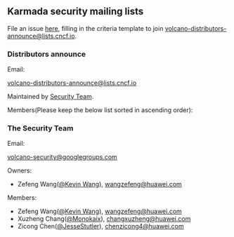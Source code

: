## Karmada security mailing lists

File an issue [here](https://github.com/volcano-sh/community/issues/new?template=distributors-application.md), filling in the criteria template to join [volcano-distributors-announce@lists.cncf.io](mailto:volcano-distributors-announce@lists.cncf.io).

### Distributors announce

Email:

volcano-distributors-announce@lists.cncf.io

Maintained by [Security Team](#the-security-team).

Members(Please keep the below list sorted in ascending order):


### The Security Team

Email:

volcano-security@googlegroups.com

Owners:

- Zefeng Wang([@Kevin Wang](https://github.com/kevin-wangzefeng)), [wangzefeng@huawei.com](mailto:wangzefeng@huawei.com)

Members:

- Zefeng Wang([@Kevin Wang](https://github.com/kevin-wangzefeng)), [wangzefeng@huawei.com](mailto:wangzefeng@huawei.com)
- Xuzheng Chang([@Monokaix](https://github.com/Monokaix)), [changxuzheng@huawei.com](mailto:changxuzheng@huawei.com)
- Zicong Chen([@JesseStutler](https://github.com/JesseStutler)), [chenzicong4@huawei.com](mailto:chenzicong4@huawei.com)